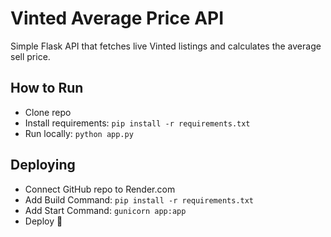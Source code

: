 # Vinted Average Price API

Simple Flask API that fetches live Vinted listings and calculates the average sell price.

## How to Run

- Clone repo
- Install requirements: `pip install -r requirements.txt`
- Run locally: `python app.py`

## Deploying

- Connect GitHub repo to Render.com
- Add Build Command: `pip install -r requirements.txt`
- Add Start Command: `gunicorn app:app`
- Deploy 🚀